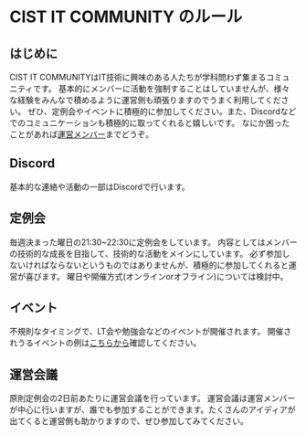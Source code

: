 # CIST IT COMMUNITY のルール
## はじめに
CIST IT COMMUNITYはIT技術に興味のある人たちが学科問わず集まるコミュニティです。
基本的にメンバーに活動を強制することはしていませんが、様々な経験をみんなで積めるように運営側も頑張りますのでうまく利用してください。
ぜひ、定例会やイベントに積極的に参加してください。また、Discordなどでのコミュニケーションも積極的に取ってくれると嬉しいです。
なにか困ったことがあれば[運営メンバー](運営メンバー.md)までどうぞ。

## Discord
基本的な連絡や活動の一部はDiscordで行います。

## 定例会
毎週決まった曜日の21:30~22:30に定例会をしています。
内容としてはメンバーの技術的な成長を目指して、技術的な活動をメインにしています。
必ず参加しないければならないというものではありませんが、積極的に参加してくれると運営が喜びます。
曜日や開催方式(オンラインorオフライン)については検討中。

## イベント
不規則なタイミングで、LT会や勉強会などのイベントが開催されます。
開催されうるイベントの例は[こちらから](../運営docs/イベント例.md)確認してください。

## 運営会議
原則定例会の2日前あたりに運営会議を行っています。
運営会議は運営メンバーが中心に行いますが、誰でも参加することができます。たくさんのアイディアが出てくると運営側も助かりますので、ぜひ参加してみてください。
